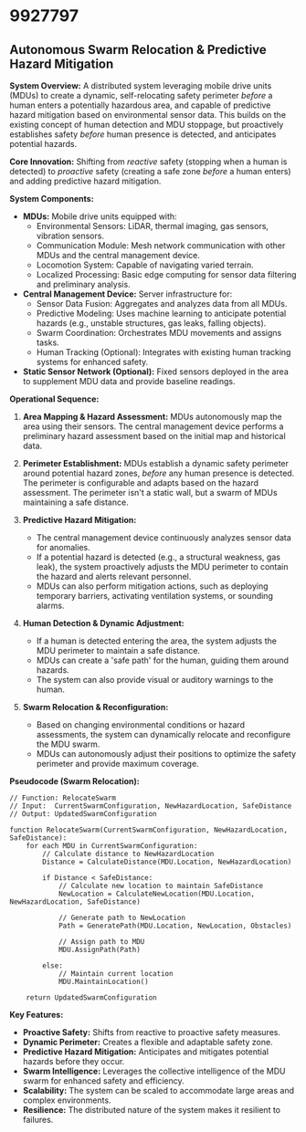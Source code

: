# 9927797

## Autonomous Swarm Relocation & Predictive Hazard Mitigation

**System Overview:** A distributed system leveraging mobile drive units (MDUs) to create a dynamic, self-relocating safety perimeter *before* a human enters a potentially hazardous area, and capable of predictive hazard mitigation based on environmental sensor data. This builds on the existing concept of human detection and MDU stoppage, but proactively establishes safety *before* human presence is detected, and anticipates potential hazards.

**Core Innovation:** Shifting from *reactive* safety (stopping when a human is detected) to *proactive* safety (creating a safe zone *before* a human enters) and adding predictive hazard mitigation.

**System Components:**

*   **MDUs:** Mobile drive units equipped with:
    *   Environmental Sensors: LiDAR, thermal imaging, gas sensors, vibration sensors.
    *   Communication Module: Mesh network communication with other MDUs and the central management device.
    *   Locomotion System: Capable of navigating varied terrain.
    *   Localized Processing: Basic edge computing for sensor data filtering and preliminary analysis.
*   **Central Management Device:** Server infrastructure for:
    *   Sensor Data Fusion: Aggregates and analyzes data from all MDUs.
    *   Predictive Modeling: Uses machine learning to anticipate potential hazards (e.g., unstable structures, gas leaks, falling objects).
    *   Swarm Coordination: Orchestrates MDU movements and assigns tasks.
    *   Human Tracking (Optional): Integrates with existing human tracking systems for enhanced safety.
*   **Static Sensor Network (Optional):** Fixed sensors deployed in the area to supplement MDU data and provide baseline readings.

**Operational Sequence:**

1.  **Area Mapping & Hazard Assessment:** MDUs autonomously map the area using their sensors.  The central management device performs a preliminary hazard assessment based on the initial map and historical data.

2.  **Perimeter Establishment:**  MDUs establish a dynamic safety perimeter around potential hazard zones, *before* any human presence is detected. The perimeter is configurable and adapts based on the hazard assessment. The perimeter isn't a static wall, but a swarm of MDUs maintaining a safe distance.

3.  **Predictive Hazard Mitigation:**
    *   The central management device continuously analyzes sensor data for anomalies.
    *   If a potential hazard is detected (e.g., a structural weakness, gas leak), the system proactively adjusts the MDU perimeter to contain the hazard and alerts relevant personnel.
    *   MDUs can also perform mitigation actions, such as deploying temporary barriers, activating ventilation systems, or sounding alarms.

4.  **Human Detection & Dynamic Adjustment:**
    *   If a human is detected entering the area, the system adjusts the MDU perimeter to maintain a safe distance.
    *   MDUs can create a 'safe path' for the human, guiding them around hazards.
    *   The system can also provide visual or auditory warnings to the human.

5.  **Swarm Relocation & Reconfiguration:**
    *   Based on changing environmental conditions or hazard assessments, the system can dynamically relocate and reconfigure the MDU swarm.
    *   MDUs can autonomously adjust their positions to optimize the safety perimeter and provide maximum coverage.

**Pseudocode (Swarm Relocation):**

```
// Function: RelocateSwarm
// Input:  CurrentSwarmConfiguration, NewHazardLocation, SafeDistance
// Output: UpdatedSwarmConfiguration

function RelocateSwarm(CurrentSwarmConfiguration, NewHazardLocation, SafeDistance):
    for each MDU in CurrentSwarmConfiguration:
        // Calculate distance to NewHazardLocation
        Distance = CalculateDistance(MDU.Location, NewHazardLocation)

        if Distance < SafeDistance:
            // Calculate new location to maintain SafeDistance
            NewLocation = CalculateNewLocation(MDU.Location, NewHazardLocation, SafeDistance)

            // Generate path to NewLocation
            Path = GeneratePath(MDU.Location, NewLocation, Obstacles)

            // Assign path to MDU
            MDU.AssignPath(Path)

        else:
            // Maintain current location
            MDU.MaintainLocation()

    return UpdatedSwarmConfiguration
```

**Key Features:**

*   **Proactive Safety:**  Shifts from reactive to proactive safety measures.
*   **Dynamic Perimeter:** Creates a flexible and adaptable safety zone.
*   **Predictive Hazard Mitigation:** Anticipates and mitigates potential hazards before they occur.
*   **Swarm Intelligence:** Leverages the collective intelligence of the MDU swarm for enhanced safety and efficiency.
*   **Scalability:** The system can be scaled to accommodate large areas and complex environments.
*   **Resilience:** The distributed nature of the system makes it resilient to failures.